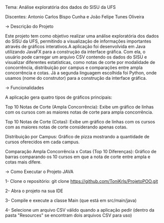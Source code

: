 Tema: Análise exploratória dos dados do SISU da UFS

Discentes: Antonio Carlos Bispo Cunha e João Felipe Tunes Oliveira 



-> Descrição do Projeto

Este projeto tem como objetivo realizar uma análise exploratória dos dados do SISU da UFS, permitindo a visualização de informações
importantes através de gráficos interativos.A aplicação foi desenvolvida em Java utilizando JavaFX para a construção da interface gráfica.
Com ela, o usuário pode carregar um arquivo CSV contendo os dados do SISU e visualizar diferentes estatísticas, como notas de corte por
modalidade de concorrência, distribuição por campus e comparações entre ampla concorrência e cotas.
Já a segunda linguagem escolhida foi Python, onde usamos (nome do construtor) para a construção da interface gráfica.



-> Funcionalidades

A aplicação gera quatro tipos de gráficos principais:

Top 10 Notas de Corte (Ampla Concorrência):
Exibe um gráfico de linhas com os cursos com as maiores notas de corte para ampla concorrência.

Top 10 Notas de Corte (Cotas):
Exibe um gráfico de linhas com os cursos com as maiores notas de corte considerando apenas cotas.

Distribuição por Campus:
Gráfico de pizza mostrando a quantidade de cursos oferecidos em cada campus.

Comparação Ampla Concorrência x Cotas (Top 10 Diferenças):
Gráfico de barras comparando os 10 cursos em que a nota de corte entre ampla e cotas mais difere.



-> Como Executar o Projeto JAVA

1- Clone o repositório:
   git clone https://github.com/ToniKrls/ProjetoPOO.git

2- Abra o projeto na sua IDE

3- Compile e execute a classe Main (que está em src/main/java)

4- Selecione um arquivo CSV válido quando a aplicação pedir (dentro da pasta "Resources" se encontram dois arquivos CSV para uso)
